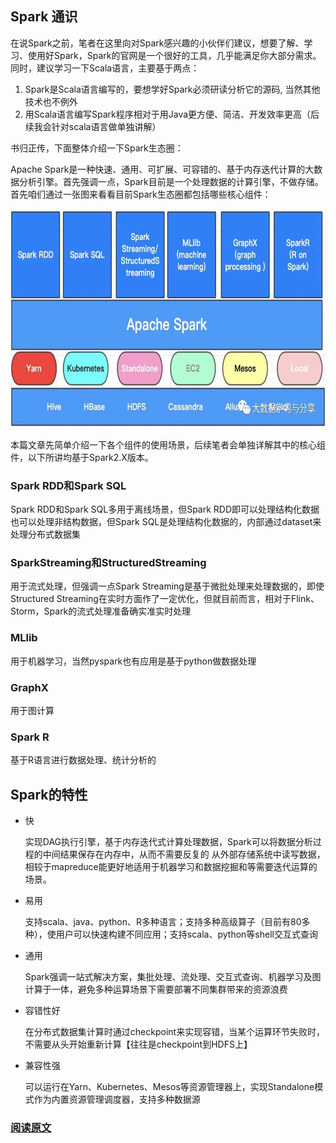 ## Spark 通识

在说Spark之前，笔者在这里向对Spark感兴趣的小伙伴们建议，想要了解、学习、使用好Spark，Spark的官网是一个很好的工具，几乎能满足你大部分需求。同时，建议学习一下Scala语言，主要基于两点：   
1. Spark是Scala语言编写的，要想学好Spark必须研读分析它的源码, 当然其他技术也不例外   
2. 用Scala语言编写Spark程序相对于用Java更方便、简洁、开发效率更高（后续我会针对scala语言做单独讲解） 
 
书归正传，下面整体介绍一下Spark生态圈：

Apache Spark是一种快速、通用、可扩展、可容错的、基于内存迭代计算的大数据分析引擎。首先强调一点，Spark目前是一个处理数据的计算引擎，不做存储。首先咱们通过一张图来看看目前Spark生态圈都包括哪些核心组件：

<p align="center">
<img src="../../image/Spark通识.jpg" width="600" height="350"/>
</p>

本篇文章先简单介绍一下各个组件的使用场景，后续笔者会单独详解其中的核心组件，以下所讲均基于Spark2.X版本。 

### Spark RDD和Spark SQL

Spark RDD和Spark SQL多用于离线场景，但Spark RDD即可以处理结构化数据也可以处理非结构数据，但Spark SQL是处理结构化数据的，内部通过dataset来处理分布式数据集

### SparkStreaming和StructuredStreaming

用于流式处理，但强调一点Spark Streaming是基于微批处理来处理数据的，即使Structured Streaming在实时方面作了一定优化，但就目前而言，相对于Flink、Storm，Spark的流式处理准备确实准实时处理

### MLlib

用于机器学习，当然pyspark也有应用是基于python做数据处理

### GraphX

用于图计算

### Spark R

基于R语言进行数据处理、统计分析的


## Spark的特性

* 快
 
	实现DAG执行引擎，基于内存迭代式计算处理数据，Spark可以将数据分析过程的中间结果保存在内存中，从而不需要反复的
从外部存储系统中读写数据，相较于mapreduce能更好地适用于机器学习和数据挖掘和等需要迭代运算的场景。

* 易用

	支持scala、java、python、R多种语言；支持多种高级算子（目前有80多种），使用户可以快速构建不同应用；支持scala、python等shell交互式查询

* 通用

	Spark强调一站式解决方案，集批处理、流处理、交互式查询、机器学习及图计算于一体，避免多种运算场景下需要部署不同集群带来的资源浪费


* 容错性好

    在分布式数据集计算时通过checkpoint来实现容错，当某个运算环节失败时，不需要从头开始重新计算【往往是checkpoint到HDFS上】

* 兼容性强

    可以运行在Yarn、Kubernetes、Mesos等资源管理器上，实现Standalone模式作为内置资源管理调度器，支持多种数据源
    
    
### [阅读原文](https://mp.weixin.qq.com/s/hpCpD_8Q5CxCdUlF8oHFkQ)